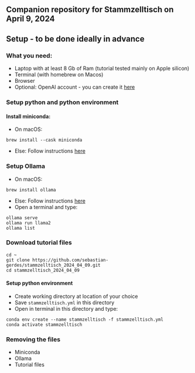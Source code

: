 ## Companion repository for Stammzelltisch on April 9, 2024

## Setup - to be done ideally in advance
### What you need:
* Laptop with at least 8 Gb of Ram (tutorial tested mainly on Apple silicon)
* Terminal (with homebrew on Macos)
* Browser
* Optional: OpenAI account - you can create it [here](https://platform.openai.com/signup)

    

### Setup python and python environment
#### Install miniconda:
* On macOS:
```
brew install --cask miniconda
```
* Else: Follow instructions [here](https://docs.anaconda.com/free/miniconda/miniconda-install/)


### Setup Ollama
* On macOS: 
```
brew install ollama
```
* Else: Follow instructions [here](https://ollama.com/download/mac)
* Open a terminal and type:
```
ollama serve
ollama run llama2
ollama list
```

### Download tutorial files
```
cd ~
git clone https://github.com/sebastian-gerdes/stammzelltisch_2024_04_09.git
cd stammzelltisch_2024_04_09
```

#### Setup python environment
* Create working directory at location of your choice
* Save `stammzelltisch.yml` in this directory
* Open in terminal in this directory and type:
```
conda env create --name stammzelltisch -f stammzelltisch.yml
conda activate stammzelltisch
```

### Removing the files
* Miniconda
* Ollama
* Tutorial files